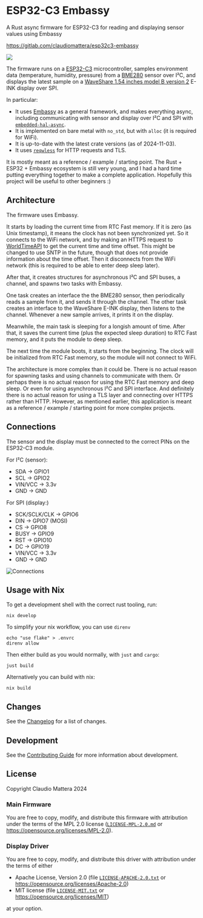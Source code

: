 ESP32-C3 Embassy
====

A Rust async firmware for ESP32-C3 for reading and displaying sensor values using Embassy

<https://gitlab.com/claudiomattera/esp32c3-embassy>

[![](./display-th.jpg)](./display.jpg)


The firmware runs on a [ESP32-C3] microcontroller, samples environment data (temperature, humidity, pressure) from a [BME280] sensor over I²C, and displays the latest sample on a [WaveShare 1.54 inches model B version 2] E-INK display over SPI.

[ESP32-C3]: https://www.espressif.com/en/products/socs/esp32-c3
[BME280]: https://www.bosch-sensortec.com/products/environmental-sensors/humidity-sensors-bme280/
[WaveShare 1.54 inches model B version 2]: https://www.waveshare.com/product/1.54inch-e-paper-module-b.htm


In particular:

* It uses [Embassy][embassy] as a general framework, and makes everything async, including communicating with sensor and display over I²C and SPI with [`embedded-hal-async`][embedded-hal-async].
* It is implemented on bare metal with `no_std`, but with `alloc` (it is required for WiFi).
* It is up-to-date with the latest crate versions (as of 2024-11-03).
* It uses [`reqwless`][reqwless] for HTTP requests and TLS.

It is mostly meant as a reference / example / starting point.
The Rust + ESP32 + Embassy ecosystem is still very young, and I had a hard time putting everything together to make a complete application.
Hopefully this project will be useful to other beginners :)


[embassy]: https://embassy.dev/
[embedded-hal-async]: https://crates.io/crates/embedded-hal-async
[reqwless]: https://crates.io/crates/reqwless


Architecture
----

The firmware uses Embassy.

It starts by loading the current time from RTC Fast memory.
If it is zero (as Unix timestamp), it means the clock has not been synchronized yet.
So it connects to the WiFi network, and by making an HTTPS request to [WorldTimeAPI] to get the current time and time offset.
This might be changed to use SNTP in the future, though that does not provide information about the time offset.
Then it disconnects from the WiFi network (this is required to be able to enter deep sleep later).

After that, it creates structures for asynchronous I²C and SPI buses, a channel, and spawns two tasks with Embassy.

One task creates an interface the the BME280 sensor, then periodically reads a sample from it, and sends it through the channel.
The other task creates an interface to the WaveShare E-INK display, then listens to the channel.
Whenever a new sample arrives, it prints it on the display.

Meanwhile, the main task is sleeping for a longish amount of time.
After that, it saves the current time (plus the expected sleep duration) to RTC Fast memory, and it puts the module to deep sleep.

The next time the module boots, it starts from the beginning.
The clock will be initialized from RTC Fast memory, so the module will not connect to WiFi.

The architecture is more complex than it could be.
There is no actual reason for spawning tasks and using channels to communicate with them.
Or perhaps there is no actual reason for using the RTC Fast memory and deep sleep.
Or even for using asynchronous I²C and SPI interface.
And definitely there is no actual reason for using a TLS layer and connecting over HTTPS rather than HTTP.
However, as mentioned earlier, this application is meant as a reference / example / starting point for more complex projects.

[WorldTimeAPI]: https://worldtimeapi.org/


Connections
----

The sensor and the display must be connected to the correct PINs on the ESP32-C3 module.

For I²C (sensor):

* SDA -> GPIO1
* SCL -> GPIO2
* VIN/VCC -> 3.3v
* GND -> GND

For SPI (display:)

* SCK/SCLK/CLK -> GPIO6
* DIN -> GPIO7 (MOSI)
* CS -> GPIO8
* BUSY -> GPIO9
* RST -> GPIO10
* DC -> GPIO19
* VIN/VCC -> 3.3v
* GND -> GND

![Connections](./sketch/sketch.png)


Usage with Nix
----

To get a development shell with the correct rust tooling, run:

~~~~shell
nix develop
~~~~

To simplify your nix workflow, you can use `direnv`

~~~~shell
echo "use flake" > .envrc
direnv allow
~~~~

Then either build as you would normally, with `just` and `cargo`:

~~~~shell
just build
~~~~

Alternatively you can build with nix:

~~~~shell
nix build
~~~~


Changes
----

See the [Changelog](./CHANGELOG.md) for a list of changes.


Development
----

See the [Contributing Guide](./CONTRIBUTING.md) for more information about development.


License
----

Copyright Claudio Mattera 2024

### Main Firmware

You are free to copy, modify, and distribute this firmware with attribution under the terms of the MPL 2.0 license ([`LICENSE-MPL-2.0.md`](./LICENSE-MPL-2.0.md) or <https://opensource.org/licenses/MPL-2.0>).


### Display Driver

You are free to copy, modify, and distribute this driver with attribution under the terms of either

*   Apache License, Version 2.0
    (file [`LICENSE-APACHE-2.0.txt`](./LICENSE-APACHE-2.0.txt) or <https://opensource.org/licenses/Apache-2.0>)
*   MIT license
    (file [`LICENSE-MIT.txt`](./LICENSE-MIT.txt) or <https://opensource.org/licenses/MIT>)

at your option.
